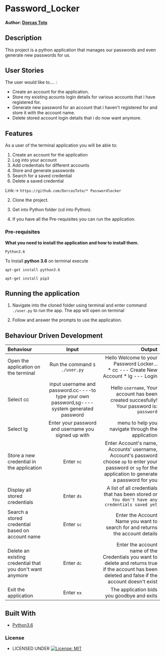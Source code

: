 # Password_Locker

#### Author: [Dorcas Toto](https://github.com/DorcasToto)

## Description

This project is a python application that manages our passwords and even generate new passwords for us.


## User Stories
The user would like to.... :
* Create an account for the application.
* Store my existing acounts login details for various accounts that i have registered for.
* Generate new password for an account that i haven't registered for and store it with the account name.   
* Delete stored account login details that i do now want anymore.



## Features


As a user of the terminal application you will be able to:

1. Create an account for the application
2. Log into your account
3. Add credentials for different accounts
4. Store and generate passwords
6. Search for a saved credential
8. Delete a saved credential


Link:-> ```https://github.com/DorcasToto/* Passwordlocker```

2. Clone the project.

3. Get into Python folder (cd into Python).

4. If you have all the Pre-requisites you can run the application.

### Pre-requisites

**What you need to install the application and how to install them.**

```
Python3.6
```

To Install **python 3.6** on terminal execute

```
apt-get install python3.6
```

```
apt-get install pip3
```

## Running the application

1. Navigate into the cloned folder using terminal and enter command `./user.py` to run the app.
The app will open on terminal 

2. Follow and answer the prompts to use the application.

## Behaviour Driven Development
| Behaviour | Input | Output |
| :---------------- | :---------------: | ------------------: |
|Open the application on the terminal | Run the command ```$ ./user.py```|Hello Welcome to your Password Locker... <br>* cc ---  Create New Account * lg ---  Login |
|Select  cc| input username and password.cc----to type your own password,sg----system generated password| Hello ```username```, Your account has been created succesfully! Your password is: ```password```|
|Select lg  | Enter your password and username you signed up with|  menu to help you navigate through the application|
|Store a new credential in the application| Enter ```nc```|Enter Account's name, Accounts' username, Account's password<br>choose ```op``` to enter your password or ```sg``` for the application to generate a password for you |
|Display all stored credentials | Enter ```ds```|A list of all credentials that has been stored or ```You don't have any credentials saved yet``` |
|Search a stored credential based on account name|Enter ```sc```| Enter the Account Name you want to search for and returns the account details|
|Delete an existing credential that you don't want anymore|Enter ```dc```|Enter the account name of the Credentials you want to delete and returns true if the account has been deleted and false if the account doesn't exist|
|Exit the application| Enter ```ex```| The application bids you goodbye and exits|

## Built With

* [Python3.6](https://docs.python.org/3/)


### License

* LICENSED UNDER  [![License: MIT](https://img.shields.io/badge/License-MIT-yellow.svg)](license/MIT)